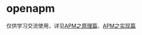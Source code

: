 # openapm
仅供学习交流使用，详见[APM之原理篇](http://blog.csdn.net/sgwhp/article/details/50239747)、[APM之实现篇](http://blog.csdn.net/sgwhp/article/details/50438666)